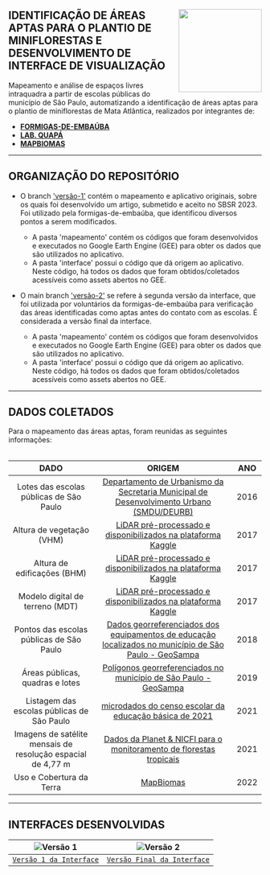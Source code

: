 <div class="fluid-row" id="header">
    <div id="column">
        <div class = "blocks">
            <img src='https://user-images.githubusercontent.com/68694598/199020684-ce109cc6-d426-470c-aada-e42ed0f2cf42.png' height='auto' width='165' align='right'>
        </div>
    </div>
    <h2 class="title toc-ignore">IDENTIFICAÇÃO DE ÁREAS APTAS PARA O PLANTIO DE MINIFLORESTAS E DESENVOLVIMENTO DE INTERFACE DE VISUALIZAÇÃO</h2>
</div>

Mapeamento e análise de espaços livres intraquadra a partir de escolas públicas do município de São Paulo, automatizando a identificação de áreas aptas para o plantio de miniflorestas de Mata Atlântica, realizados por integrantes de:

* [__FORMIGAS-DE-EMBAÚBA__](https://www.instagram.com/formigasdeembauba/)
* [__LAB. QUAPÁ__](http://quapa.fau.usp.br/wordpress/)
* [__MAPBIOMAS__](https://mapbiomas.org/)

---


<h2>ORGANIZAÇÃO DO REPOSITÓRIO</h2>

* O branch ['versão-1'](https://github.com/labquapa/formigas-de-embauba/tree/vers%C3%A3o-1) contém o mapeamento e aplicativo originais, sobre os quais foi desenvolvido um artigo, submetido e aceito no SBSR 2023. Foi utilizado pela formigas-de-embaúba, que identificou diversos pontos a serem modificados.<br>
    * A pasta 'mapeamento' contém os códigos que foram desenvolvidos e executados no Google Earth Engine (GEE) para obter os dados que são utilizados no aplicativo. <br>
    * A pasta 'interface' possui o código que dá origem ao aplicativo. Neste código, há todos os dados que foram obtidos/coletados acessíveis como assets abertos no GEE.

* O main branch ['versão-2'](https://github.com/labquapa/formigas-de-embauba) se refere à segunda versão da interface, que foi utilizada por voluntários da formigas-de-embaúba para verificação das áreas identificadas como aptas antes do contato com as escolas. É considerada a versão final da interface. <br>

    * A pasta 'mapeamento' contém os códigos que foram desenvolvidos e executados no Google Earth Engine (GEE) para obter os dados que são utilizados no aplicativo. <br>
    * A pasta 'interface' possui o código que dá origem ao aplicativo. Neste código, há todos os dados que foram obtidos/coletados acessíveis como assets abertos no GEE.

---


<h2>DADOS COLETADOS</h2>
Para o mapeamento das áreas aptas, foram reunidas as seguintes informações:

<br>
<br>

| DADO          | ORIGEM        | ANO |
| :------------:|:-------------:| :---:|
| Lotes das escolas públicas de São Paulo | [Departamento de Urbanismo da Secretaria Municipal de Desenvolvimento Urbano (SMDU/DEURB)](https://gestaourbana.prefeitura.sp.gov.br/marco-regulatorio/planos-regionais/arquivos/)| 2016 | 
| Altura de vegetação (VHM) | [LiDAR  pré-processado e disponibilizados na plataforma Kaggle](https://www.kaggle.com/datasets/andasampa/height-model?select=0-VHM-sao-paulo-city.tif) | 2017 |
| Altura de edificações (BHM) | [LiDAR pré-processado e disponibilizados na plataforma Kaggle](https://www.kaggle.com/datasets/andasampa/height-model?select=0-BHM-sao-paulo-city.tif) | 2017 |
| Modelo digital de terreno (MDT) |[LiDAR pré-processado e disponibilizados na plataforma Kaggle](https://www.kaggle.com/datasets/andasampa/dtm-dsm-sao-paulo?select=MDT_sampa-ZSTD.tif) | 2017 |
| Pontos das escolas públicas de São Paulo | [Dados georreferenciados dos equipamentos de educação localizados no município de São Paulo - GeoSampa](https://geosampa.prefeitura.sp.gov.br/PaginasPublicas/_SBC.aspx) | 2018 |
| Áreas públicas, quadras e lotes | [Polígonos georreferenciados no município de São Paulo - GeoSampa](https://geosampa.prefeitura.sp.gov.br/PaginasPublicas/_SBC.aspx) | 2019 |
| Listagem das escolas públicas de São Paulo  |  [microdados do censo escolar da educação básica de 2021](https://www.gov.br/inep/pt-br/acesso-a-informacao/dados-abertos/microdados/censo-escolar)| 2021 |
|Imagens de satélite mensais de resolução espacial de 4,77 m | [Dados da Planet & NICFI para o monitoramento de florestas tropicais](https://developers.google.com/earth-engine/datasets/catalog/projects_planet-nicfi_assets_basemaps_americas) | 2021 |
|Uso e Cobertura da Terra| [MapBiomas](https://mapbiomas.org/)| 2022 |

<!-- 
1. Listagem das escolas, obtida a partir dos [microdados do censo escolar da educação básica de 2021](https://www.gov.br/inep/pt-br/acesso-a-informacao/dados-abertos/microdados/censo-escolar) realizados pelo Instituto Nacional de Estudos e Pesquisas Educacionais Anísio Teixeira (INEP).
2. [Lotes das escolas públicas de São Paulo](https://gestaourbana.prefeitura.sp.gov.br/marco-regulatorio/planos-regionais/arquivos/), identificados em mapeamento realizado pelo Departamento de Urbanismo da Secretaria Municipal de Desenvolvimento Urbano (SMDU/DEURB) da Prefeitura Municipal de São Paulo (PMSP). 
3. Pontos das escolas, obtidos a partir dos dados georreferenciados de 2018 dos equipamentos de educação localizados no município de São Paulo, disponibilizados no repositório [GeoSampa](https://geosampa.prefeitura.sp.gov.br/PaginasPublicas/_SBC.aspx) da PMSP. 
4. Áreas públicas, quadras e lotes, conforme dado de 2019 disponibilizado no [GeoSampa](https://geosampa.prefeitura.sp.gov.br/PaginasPublicas/_SBC.aspx).
5. [Imagens de satélite mensais do ano de 2021 de resolução espacial de 4,77 m](https://developers.google.com/earth-engine/datasets/catalog/projects_planet-nicfi_assets_basemaps_americas), dados da Planet & NICFI para o monitoramento de florestas tropicais, disponibilizados no GEE. 
6. Dados de altura de vegetação [(VHM)](https://www.kaggle.com/datasets/andasampa/height-model?select=0-VHM-sao-paulo-city.tif), de altura de edificações [(BHM)](https://www.kaggle.com/datasets/andasampa/height-model?select=0-BHM-sao-paulo-city.tif) e modelo digital de terreno [(MDT)](https://www.kaggle.com/datasets/andasampa/dtm-dsm-sao-paulo?select=MDT_sampa-ZSTD.tif), obtidos a partir de dados LiDAR de 2017 e disponibilizados na plataforma Kaggle, com resolução espacial de 50cm.  
7. Dados de Uso e Cobertura da Terra da Coleção 7 do MapBiomas, disponibilizada em 2022 na plataforma do [MapBiomas](https://mapbiomas.org/). 
 -->
 
---


<h2>INTERFACES DESENVOLVIDAS</h2>

|![Versão 1](https://user-images.githubusercontent.com/115759359/228312825-68c25c7e-46ed-4cc0-9bf5-49831c3e1c59.png)  |  ![Versão 2](https://user-images.githubusercontent.com/115759359/228312338-91fec50e-d054-4ebd-b308-67e093f9b628.png)|
|:-------------------------:|:-------------------------:|
|[`Versão 1 da Interface`](https://formigas.users.earthengine.app/view/formigas-de-embauba)   |  [`Versão Final da Interface`](https://formigas.users.earthengine.app/view/miniflorestas)|


 
